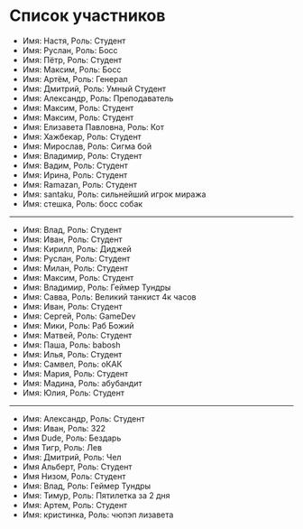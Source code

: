 # Список участников
- Имя: Настя, Роль: Студент
- Имя: Руслан, Роль: Босс
- Имя: Пётр, Роль: Студент
- Имя: Максим, Роль: Босс
- Имя: Артём, Роль: Генерал
- Имя: Дмитрий, Роль: Умный Студент
- Имя: Александр, Роль: Преподаватель
- Имя: Максим, Роль: Студент
- Имя: Максим, Роль: Студент
- Имя: Елизавета Павловна, Роль: Кот
- Имя: Хажбекар, Роль: Студент
- Имя: Мирослав, Роль: Сигма бой
- Имя: Владимир, Роль: Студент
- Имя: Вадим, Роль: Студент
- Имя: Ирина, Роль: Студент
- Имя: Ramazan, Роль: Студент
- Имя: santaku, Роль: сильнейший игрок миража
- Имя: стешка, Роль: босс собак


---

- Имя: Влад, Роль: Студент
- Имя: Иван, Роль: Студент
- Имя: Кирилл, Роль: Диджей
- Имя: Руслан, Роль: Студент
- Имя: Милан, Роль: Студент
- Имя: Максим, Роль: Студент
- Имя: Владимир, Роль: Геймер Тундры
- Имя: Савва, Роль: Великий танкист 4к часов
- Имя: Иван, Роль: Студент
- Имя: Сергей, Роль: GameDev
- Имя: Мики, Роль: Раб Божий
- Имя: Матвей, Роль: Студент
- Имя: Паша, Роль: babosh
- Имя: Илья, Роль: Студент
- Имя: Самвел, Роль: оКАК
- Имя: Мария, Роль: Студент
- Имя: Мадина, Роль: абубандит
- Имя: Юлия, Роль: Студент

---

- Имя: Александр, Роль: Студент
- Имя: Иван, Роль: 322
- Имя Dude, Роль: Бездарь
- Имя Тигр, Роль: Лев
- Имя: Дмитрий, Роль: Чел
- Имя Альберт, Роль: Студент
- Имя Низом, Роль: Студент
- Имя: Влад, Роль: Геймер Тундры
- Имя: Тимур, Роль: Пятилетка за 2 дня
- Имя: Артем, Роль: Студент
- Имя: кристинка, Роль: чюпэп лизавета
